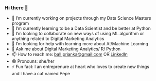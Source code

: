 ### Hi there 👋

- 🔭 I’m currently working on projects through my Data Science Masters program
- 🌱 I’m currently learning to be a Data Scientist and be better at Python
- 👯 I’m looking to collaborate on new ways of using ML algorithm or anything related to Digital Marketing Analytics
- 🤔 I’m looking for help with learning more about AI/Machine Learning
- 💬 Ask me about Digital Marketing Analytics/ R/ Python
- 📫 How to reach me: ball.prianka@gmail.com OR [LinkedIn](https://www.linkedin.com/in/priankaball/)
- 😄 Pronouns: she/her
- ⚡ Fun fact: I an entreprenure at heart who loves to create new things and I have a cat named Pepe

